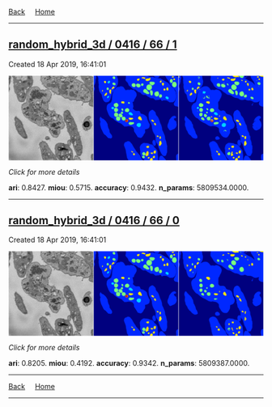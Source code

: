 
[Back](..)&nbsp;&nbsp;&nbsp;&nbsp;&nbsp;[Home](https://leapmanlab.github.io/snapshots)

---

<div class="summary"><a href="1"><h2>random_hybrid_3d / 0416 / 66 / 1</h2></a><p>Created 18 Apr 2019, 16:41:01
</p><a href="1"><img src="1/media/summary.png" align="center"></a><p>
<i>Click for more details</i>
</p></div>

**ari**: 0.8427. **miou**: 0.5715. **accuracy**: 0.9432. **n_params**: 5809534.0000. 

---

<div class="summary"><a href="0"><h2>random_hybrid_3d / 0416 / 66 / 0</h2></a><p>Created 18 Apr 2019, 16:41:01
</p><a href="0"><img src="0/media/summary.png" align="center"></a><p>
<i>Click for more details</i>
</p></div>

**ari**: 0.8205. **miou**: 0.4192. **accuracy**: 0.9342. **n_params**: 5809387.0000. 

---

[Back](..)&nbsp;&nbsp;&nbsp;&nbsp;&nbsp;[Home](https://leapmanlab.github.io/snapshots)

---